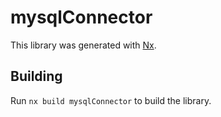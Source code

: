# mysqlConnector

This library was generated with [Nx](https://nx.dev).

## Building

Run `nx build mysqlConnector` to build the library.
